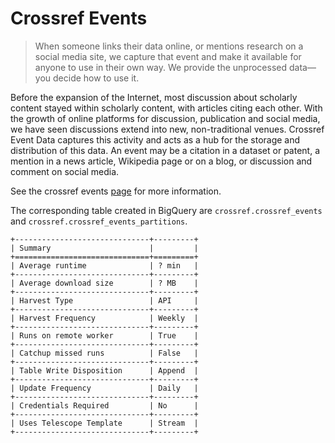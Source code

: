 # Crossref Events

> When someone links their data online, or mentions research on a social media site, we capture that event and make it
 available for anyone to use in their own way. We provide the unprocessed data—you decide how to use it.  

Before the expansion of the Internet, most discussion about scholarly content stayed within scholarly content, 
with articles citing each other. 
With the growth of online platforms for discussion, publication and social media, 
we have seen discussions extend into new, non-traditional venues. 
Crossref Event Data captures this activity and acts as a hub for the storage and distribution of this data. 
An event may be a citation in a dataset or patent, a mention in a news article, Wikipedia page or on a blog, 
or discussion and comment on social media.

See the crossref events [page](https://www.crossref.org/services/event-data/) for more information.

The corresponding table created in BigQuery are `crossref.crossref_events` and `crossref.crossref_events_partitions`.

```eval_rst
+------------------------------+---------+
| Summary                      |         |
+==============================+=========+
| Average runtime              | ? min   |
+------------------------------+---------+
| Average download size        | ? MB    |
+------------------------------+---------+
| Harvest Type                 | API     |
+------------------------------+---------+
| Harvest Frequency            | Weekly  |
+------------------------------+---------+
| Runs on remote worker        | True    |
+------------------------------+---------+
| Catchup missed runs          | False   |
+------------------------------+---------+
| Table Write Disposition      | Append  |
+------------------------------+---------+
| Update Frequency             | Daily   |
+------------------------------+---------+
| Credentials Required         | No      |
+------------------------------+---------+
| Uses Telescope Template      | Stream  |
+------------------------------+---------+
```
